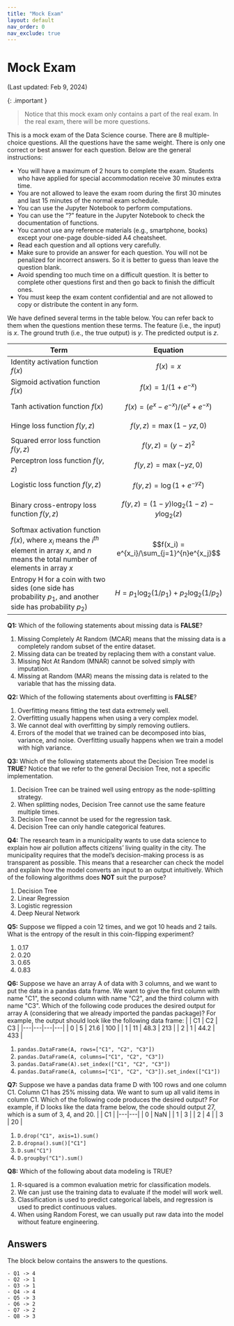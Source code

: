 ```yaml
---
title: "Mock Exam"
layout: default
nav_order: 0
nav_exclude: true
---
```


# Mock Exam

(Last updated: Feb 9, 2024)

{: .important }
> Notice that this mock exam only contains a part of the real exam. In the real exam, there will be more questions.

This is a mock exam of the Data Science course. There are 8 multiple-choice questions. All the questions have the same weight. There is only one correct or best answer for each question. Below are the general instructions:

- You will have a maximum of 2 hours to complete the exam. Students who have applied for special accommodation receive 30 minutes extra time.
- You are not allowed to leave the exam room during the first 30 minutes and last 15 minutes of the normal exam schedule.
- You can use the Jupyter Notebook to perform computations.
- You can use the “?” feature in the Jupyter Notebook to check the documentation of functions.
- You cannot use any reference materials (e.g., smartphone, books) except your one-page double-sided A4 cheatsheet.
- Read each question and all options very carefully.
- Make sure to provide an answer for each question. You will not be penalized for incorrect answers. So it is better to guess than leave the question blank.
- Avoid spending too much time on a difficult question. It is better to complete other questions first and then go back to finish the difficult ones.
- You must keep the exam content confidential and are not allowed to copy or distribute the content in any form.

We have defined several terms in the table below. You can refer back to them when the questions mention these terms. The feature (i.e., the input) is $x$. The ground truth (i.e., the true output) is $y$. The predicted output is $z$.

| Term | Equation |
|----|--------|
| Identity activation function $f(x)$ | $$f(x)=x$$ |
| Sigmoid activation function $f(x)$ | $$f(x)=1/(1+e^{-x})$$ |
| Tanh activation function $f(x)$ | $$f(x)=(e^{x}-e^{-x})/(e^{x}+e^{-x})$$ |
| Hinge loss function $f(y,z)$ | $$f(y,z)=\max(1-yz,0)$$ |
| Squared error loss function $f(y,z)$ | $$f(y,z)=(y-z)^2$$ |
| Perceptron loss function $f(y,z)$ | $$f(y,z)=\max(-yz,0)$$ |
| Logistic loss function $f(y,z)$ | $$f(y,z)=\log(1+e^{-yz})$$ |
| Binary cross-entropy loss function $f(y,z)$ | $$f(y,z)=(1-y)\log_{2}(1-z)-y\log_{2}(z)$$ |
| Softmax activation function $f(x)$, where $x_i$ means the $i^{th}$ element in array $x$, and $n$ means the total number of elements in array $x$ | $$f(x_i) = e^{x_i}/\sum_{j=1}^{n}e^{x_j}$$ |
| Entropy H for a coin with two sides (one side has probability $p_{1}$, and another side has probability $p_{2}$) | $$H = p_{1}\log_{2}(1/p_{1}) + p_{2}\log_{2}(1/p_{2})$$ |

**Q1:** Which of the following statements about missing data is **FALSE**?
1. Missing Completely At Random (MCAR) means that the missing data is a completely random subset of the entire dataset.
2. Missing data can be treated by replacing them with a constant value.
3. Missing Not At Random (MNAR) cannot be solved simply with imputation.
4. Missing at Random (MAR) means the missing data is related to the variable that has the missing data.

**Q2:** Which of the following statements about overfitting is **FALSE**?
1. Overfitting means fitting the test data extremely well.
2. Overfitting usually happens when using a very complex model.
3. We cannot deal with overfitting by simply removing outliers.
4. Errors of the model that we trained can be decomposed into bias, variance, and noise. Overfitting usually happens when we train a model with high variance.

**Q3:** Which of the following statements about the Decision Tree model is **TRUE**? Notice that we refer to the general Decision Tree, not a specific implementation.
1. Decision Tree can be trained well using entropy as the node-splitting strategy.
2. When splitting nodes, Decision Tree cannot use the same feature multiple times.
3. Decision Tree cannot be used for the regression task.
4. Decision Tree can only handle categorical features.

**Q4:** The research team in a municipality wants to use data science to explain how air pollution affects citizens’ living quality in the city. The municipality requires that the model’s decision-making process is as transparent as possible. This means that a researcher can check the model and explain how the model converts an input to an output intuitively. Which of the following algorithms does **NOT** suit the purpose?
1. Decision Tree
2. Linear Regression
3. Logistic regression
4. Deep Neural Network

**Q5:** Suppose we flipped a coin 12 times, and we got 10 heads and 2 tails. What is the entropy of the result in this coin-flipping experiment?
1. 0.17
2. 0.20
3. 0.65
4. 0.83

**Q6:** Suppose we have an array A of data with 3 columns, and we want to put the data in a pandas data frame. We want to give the first column with name "C1", the second column with name "C2", and the third column with name "C3". Which of the following code produces the desired output for array A (considering that we already imported the pandas package)? For example, the output should look like the following data frame:
|  | C1 | C2 | C3 |
|---|---|---|---|
| 0 | 5 | 21.6 | 100 |
| 1 | 11 | 48.3 | 213 |
| 2 | 1 | 44.2 | 433 |
1. `pandas.DataFrame(A, rows=["C1", "C2", "C3"])`
2. `pandas.DataFrame(A, columns=["C1", "C2", "C3"])`
3. `pandas.DataFrame(A).set_index(["C1", "C2", "C3"])`
4. `pandas.DataFrame(A, columns=["C1", "C2", "C3"]).set_index(["C1"])`

**Q7:** Suppose we have a pandas data frame D with 100 rows and one column C1. Column C1 has 25% missing data. We want to sum up all valid items in column C1. Which of the following code produces the desired output? For example, if D looks like the data frame below, the code should output 27, which is a sum of 3, 4, and 20.
|  | C1 |
|---|---|
| 0 | NaN |
| 1 | 3 |
| 2 | 4 |
| 3 | 20 |
1. `D.drop("C1", axis=1).sum()`
2. `D.dropna().sum()["C1"]`
3. `D.sum("C1")`
4. `D.groupby("C1").sum()`

**Q8:** Which of the following about data modeling is TRUE?
1. R-squared is a common evaluation metric for classification models.
2. We can just use the training data to evaluate if the model will work well.
3. Classification is used to predict categorical labels, and regression is used to predict continuous values.
4. When using Random Forest, we can usually put raw data into the model without feature engineering.

## Answers

The block below contains the answers to the questions.

```{toggle}
- Q1 -> 4
- Q2 -> 1
- Q3 -> 1
- Q4 -> 4
- Q5 -> 3
- Q6 -> 2
- Q7 -> 2
- Q8 -> 3
